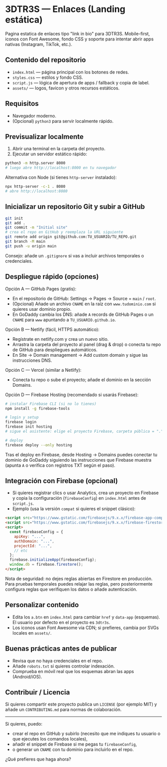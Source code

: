 # 3DTR3S — Enlaces (Landing estática)

Pagina estatica de enlaces tipo "link in bio" para 3DTR3S. Mobile-first, iconos con Font Awesome, fondo CSS y soporte para intentar abrir apps nativas (Instagram, TikTok, etc.).

## Contenido del repositorio

- `index.html` — página principal con los botones de redes.
- `styles.css` — estilos y fondo CSS.
- `script.js` — lógica de apertura de apps / fallback y copia de label.
- `assets/` — logos, favicon y otros recursos estáticos.

## Requisitos

- Navegador moderno.
- (Opcional) `python3` para servir localmente rápido.

## Previsualizar localmente

1. Abrir una terminal en la carpeta del proyecto.
2. Ejecutar un servidor estático rápido:

```bash
python3 -m http.server 8000
# luego abre http://localhost:8000 en tu navegador
```

Alternativa con Node (si tienes `http-server` instalado):

```bash
npx http-server -c-1 . 8080
# abre http://localhost:8080
```

## Inicializar un repositorio Git y subir a GitHub

```bash
git init
git add .
git commit -m "Initial site"
# crea el repo en GitHub y reemplaza la URL siguiente
git remote add origin git@github.com:TU_USUARIO/TU_REPO.git
git branch -M main
git push -u origin main
```

Consejo: añade un `.gitignore` si vas a incluir archivos temporales o credenciales.

## Despliegue rápido (opciones)

Opción A — GitHub Pages (gratis):

- En el repositorio de GitHub: Settings → Pages → Source = `main` / `root`.
- (Opcional) Añade un archivo `CNAME` en la raíz con `www.tudominio.com` si quieres usar dominio propio.
- En GoDaddy cambia los DNS: añade `A` records de GitHub Pages o un `CNAME` para `www` apuntando a `TU_USUARIO.github.io`.

Opción B — Netlify (fácil, HTTPS automático):

- Regístrate en netlify.com y crea un nuevo sitio.
- Arrastra la carpeta del proyecto al panel (drag & drop) o conecta tu repo de GitHub para despliegues automáticos.
- En Site → Domain management → Add custom domain y sigue las instrucciones DNS.

Opción C — Vercel (similar a Netlify):

- Conecta tu repo o sube el proyecto; añade el dominio en la sección Domains.

Opción D — Firebase Hosting (recomendado si usarás Firebase):

```bash
# instalar Firebase CLI (si no lo tienes)
npm install -g firebase-tools

# login y setup
firebase login
firebase init hosting
# sigue el asistente: elige el proyecto Firebase, carpeta pública = "." (o "public" si quieres mover archivos), no sobreescribir index.html

# deploy
firebase deploy --only hosting
```

Tras el deploy en Firebase, desde Hosting → Domains puedes conectar tu dominio de GoDaddy siguiendo las instrucciones que Firebase muestra (apunta `A` o verifica con registros TXT según el paso).

## Integración con Firebase (opcional)

- Si quieres registrar clics o usar Analytics, crea un proyecto en Firebase y copia la configuración (`firebaseConfig`) en `index.html` antes de `script.js`.
- Ejemplo (usa la versión `compat` si quieres el snippet clásico):

```html
<script src="https://www.gstatic.com/firebasejs/9.x.x/firebase-app-compat.js"></script>
<script src="https://www.gstatic.com/firebasejs/9.x.x/firebase-firestore-compat.js"></script>
<script>
  const firebaseConfig = {
    apiKey: "...",
    authDomain: "...",
    projectId: "...",
    // etc
  };
  firebase.initializeApp(firebaseConfig);
  window.db = firebase.firestore();
</script>
```

Nota de seguridad: no dejes reglas abiertas en Firestore en producción. Para pruebas temporales puedes relajar las reglas, pero posteriormente configura reglas que verifiquen los datos o añade autenticación.

## Personalizar contenido

- Edita los `a.btn` en `index.html` para cambiar `href` y `data-app` (esquemas). El usuario por defecto en el proyecto es `3dtr3s`.
- Los iconos usan Font Awesome via CDN; si prefieres, cambia por SVGs locales en `assets/`.

## Buenas prácticas antes de publicar

- Revisa que no haya credenciales en el repo.
- Añade `robots.txt` si quieres controlar indexación.
- Comprueba en móvil real que los esquemas abran las apps (Android/iOS).

## Contribuir / Licencia

Si quieres compartir este proyecto publica un `LICENSE` (por ejemplo MIT) y añade un `CONTRIBUTING.md` para normas de colaboración.

---

Si quieres, puedo:
- crear el repo en GitHub y subirlo (necesito que me indiques tu usuario o que ejecutes los comandos locales),
- añadir el snippet de Firebase si me pegas tu `firebaseConfig`,
- o generar un `CNAME` con tu dominio para incluirlo en el repo.

¿Qué prefieres que haga ahora?
